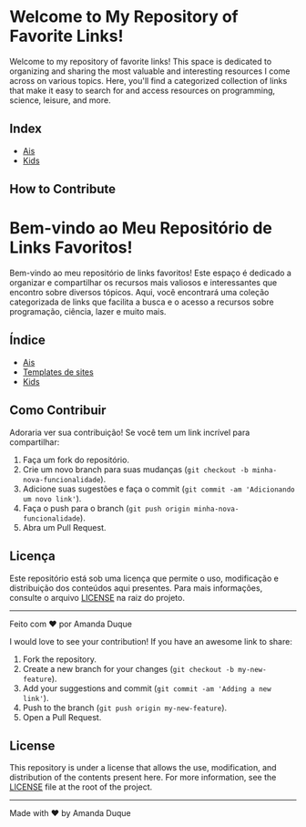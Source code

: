 # Welcome to My Repository of Favorite Links!

Welcome to my repository of favorite links! This space is dedicated to organizing and sharing the most valuable and interesting resources I come across on various topics. Here, you'll find a categorized collection of links that make it easy to search for and access resources on programming, science, leisure, and more.

## Index
- [Ais](menu/ais.md)
- [Kids](Menu\kids.md)


## How to Contribute
# Bem-vindo ao Meu Repositório de Links Favoritos!

Bem-vindo ao meu repositório de links favoritos! Este espaço é dedicado a organizar e compartilhar os recursos mais valiosos e interessantes que encontro sobre diversos tópicos. Aqui, você encontrará uma coleção categorizada de links que facilita a busca e o acesso a recursos sobre programação, ciência, lazer e muito mais.

## Índice
- [Ais](menu/ais.md)
- [Templates de sites](Menu\templates.md)
- [Kids](Menu\kids.md)

## Como Contribuir

Adoraria ver sua contribuição! Se você tem um link incrível para compartilhar:

1. Faça um fork do repositório.
2. Crie um novo branch para suas mudanças (`git checkout -b minha-nova-funcionalidade`).
3. Adicione suas sugestões e faça o commit (`git commit -am 'Adicionando um novo link'`).
4. Faça o push para o branch (`git push origin minha-nova-funcionalidade`).
5. Abra um Pull Request.

## Licença

Este repositório está sob uma licença que permite o uso, modificação e distribuição dos conteúdos aqui presentes. Para mais informações, consulte o arquivo [LICENSE](./LICENSE) na raiz do projeto.

---

Feito com ❤️ por Amanda Duque

I would love to see your contribution! If you have an awesome link to share:

1. Fork the repository.
2. Create a new branch for your changes (`git checkout -b my-new-feature`).
3. Add your suggestions and commit (`git commit -am 'Adding a new link'`).
4. Push to the branch (`git push origin my-new-feature`).
5. Open a Pull Request.

## License

This repository is under a license that allows the use, modification, and distribution of the contents present here. For more information, see the [LICENSE](./LICENSE) file at the root of the project.

---

Made with ❤️ by Amanda Duque
